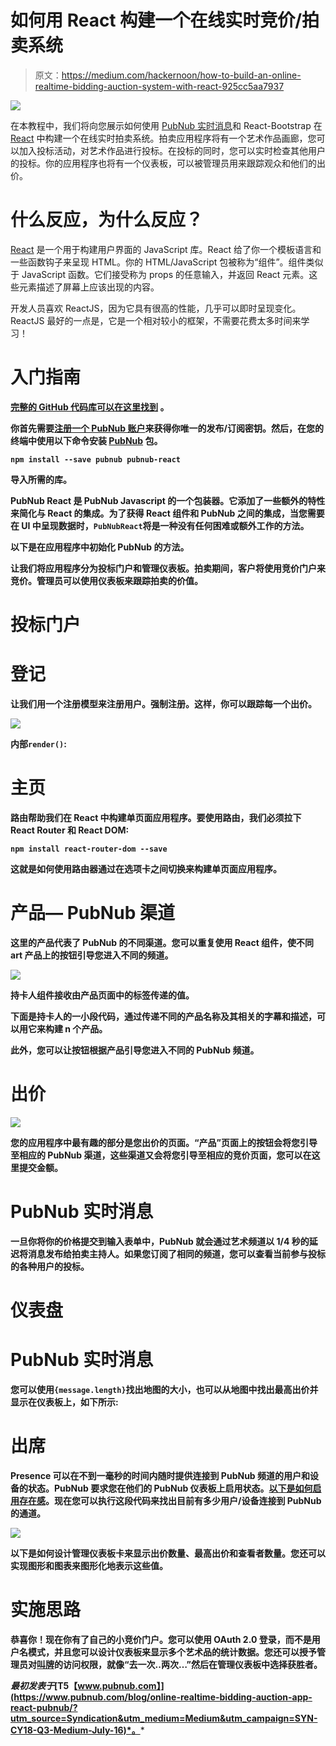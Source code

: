 # 如何用 React 构建一个在线实时竞价/拍卖系统

> 原文：<https://medium.com/hackernoon/how-to-build-an-online-realtime-bidding-auction-system-with-react-925cc5aa7937>

![](img/c50df657a8fc9a1b03b7af16490937d6.png)

在本教程中，我们将向您展示如何使用 [PubNub 实时消息](https://www.pubnub.com/products/realtime-messaging/?utm_source=Syndication&utm_medium=Medium&utm_campaign=SYN-CY18-Q3-Medium-July-16)和 React-Bootstrap 在 [React](https://hackernoon.com/tagged/react) 中构建一个在线实时拍卖系统。拍卖应用程序将有一个艺术作品画廊，您可以加入投标活动，对艺术作品进行投标。在投标的同时，您可以实时检查其他用户的投标。你的应用程序也将有一个仪表板，可以被管理员用来跟踪观众和他们的出价。

# 什么反应，为什么反应？

[React](https://reactjs.org/) 是一个用于构建用户界面的 JavaScript 库。React 给了你一个模板语言和一些函数钩子来呈现 HTML。你的 HTML/JavaScript 包被称为“组件”。组件类似于 JavaScript 函数。它们接受称为 props 的任意输入，并返回 React 元素。这些元素描述了屏幕上应该出现的内容。

开发人员喜欢 ReactJS，因为它具有很高的性能，几乎可以即时呈现变化。ReactJS 最好的一点是，它是一个相对较小的框架，不需要花费太多时间来学习！

# 入门指南

**[**完整的 GitHub 代码库可以在这里找到**](https://github.com/namrathasubramanya/reactjs-bidding-dashboard) **。****

**你首先需要[注册一个 PubNub 账户](https://dashboard.pubnub.com/signup/?utm_source=Syndication&utm_medium=Medium&utm_campaign=SYN-CY18-Q3-Medium-July-16)来获得你唯一的发布/订阅密钥。然后，在您的终端中使用以下命令安装 [PubNub](https://hackernoon.com/tagged/pubnub) 包。**

**`npm install --save pubnub pubnub-react`**

**导入所需的库。**

**PubNub React 是 PubNub Javascript 的一个包装器。它添加了一些额外的特性来简化与 React 的集成。为了获得 React 组件和 PubNub 之间的集成，当您需要在 UI 中呈现数据时，`PubNubReact`将是一种没有任何困难或额外工作的方法。**

**以下是在应用程序中初始化 PubNub 的方法。**

**让我们将应用程序分为投标门户和管理仪表板。拍卖期间，客户将使用竞价门户来竞价。管理员可以使用仪表板来跟踪拍卖的价值。**

# **投标门户**

# **登记**

**让我们用一个注册模型来注册用户。强制注册。这样，你可以跟踪每一个出价。**

**![](img/a8ef23c8c6e9afd2563a04df57c160c6.png)**

**内部`render()`:**

# **主页**

**路由帮助我们在 React 中构建单页面应用程序。要使用路由，我们必须拉下 React Router 和 React DOM:**

**`npm install react-router-dom --save`**

**这就是如何使用路由器通过在选项卡之间切换来构建单页面应用程序。**

# **产品— PubNub 渠道**

**这里的产品代表了 PubNub 的不同渠道。您可以重复使用 React 组件，使不同 art 产品上的按钮引导您进入不同的频道。**

**![](img/28f340edce92bb76596e3f1b6cb75e6b.png)**

**持卡人组件接收由产品页面中的<cardholder>标签传递的值。</cardholder>**

**下面是持卡人的一小段代码，通过传递不同的产品名称及其相关的字幕和描述，可以用它来构建 n 个产品。**

**此外，您可以让按钮根据产品引导您进入不同的 PubNub 频道。**

# **出价**

**![](img/efebd1e7a4876a2dc6281dc7bf3d3c62.png)**

**您的应用程序中最有趣的部分是您出价的页面。“产品”页面上的按钮会将您引导至相应的 PubNub 渠道，这些渠道又会将您引导至相应的竞价页面，您可以在这里提交金额。**

# **PubNub 实时消息**

**一旦你将你的价格提交到输入表单中，PubNub 就会通过艺术频道以 1/4 秒的延迟将消息发布给拍卖主持人。如果您订阅了相同的频道，您可以查看当前参与投标的各种用户的投标。**

# **仪表盘**

# **PubNub 实时消息**

**您可以使用`{message.length}`找出地图的大小，也可以从地图中找出最高出价并显示在仪表板上，如下所示:**

# **出席**

**Presence 可以在不到一毫秒的时间内随时提供连接到 PubNub 频道的用户和设备的状态。PubNub 要求您在他们的 PubNub 仪表板上启用状态。[以下是如何启用存在感](https://support.pubnub.com/support/solutions/articles/14000043855-how-do-i-enable-add-on-features-for-my-keys-)。现在您可以执行这段代码来找出目前有多少用户/设备连接到 PubNub 的通道。**

**![](img/da346e7a60f773557a4d12336332fd86.png)**

**以下是如何设计管理仪表板卡来显示出价数量、最高出价和查看者数量。您还可以实现图形和图表来图形化地表示这些值。**

# **实施思路**

**恭喜你！现在你有了自己的小竞价门户。您可以使用 OAuth 2.0 登录，而不是用户名模式，并且您可以设计仪表板来显示多个艺术品的统计数据。您还可以授予管理员对[叫牌](https://en.wikipedia.org/wiki/Auction_chant)的访问权限，就像“去一次..两次…”然后在管理仪表板中选择获胜者。**

***最初发表于*[T5【www.pubnub.com】](https://www.pubnub.com/blog/online-realtime-bidding-auction-app-react-pubnub/?utm_source=Syndication&utm_medium=Medium&utm_campaign=SYN-CY18-Q3-Medium-July-16)*。***